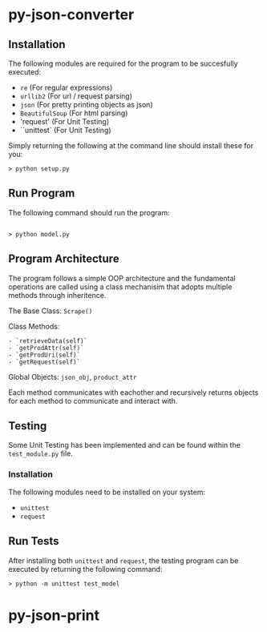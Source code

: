 # py-json-converter

## Installation

The following modules are required for the program to be succesfully executed:

- `re` (For regular expressions)
- `urllib2` (For url / request parsing)
- `json` (For pretty printing objects as json)
- `BeautifulSoup` (For html parsing)
- 'request' (For Unit Testing)
- ``unittest` (For Unit Testing)

Simply returning the following at the command line should install these for you:

```
> python setup.py

```

## Run Program

The following command should run the program:

```

> python model.py

```

## Program Architecture

The program follows a simple OOP architecture and the fundamental operations are called using a class mechanisim that adopts multiple methods through inheritence. 

The Base Class: `Scrape()` 

Class Methods: 

	- `retrieveData(self)`
	- `getProdAttr(self)`
	- `getProdUri(self)`
	- `getRequest(self)`

Global Objects: `json_obj`, `product_attr`

Each method communicates with eachother and recursively returns objects for each method to communicate and interact with.

## Testing

Some Unit Testing has been implemented and can be found within the `test_module.py` file.

### Installation

The following modules need to be installed on your system: 

- `unittest`
- `request`

## Run Tests

After installing both `unittest` and `request`, the testing program can be executed by returning the following command:

```
> python -m unittest test_model

```



# py-json-print
